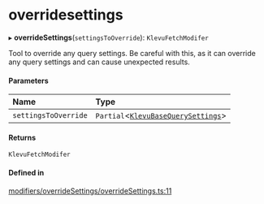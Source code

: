 # overridesettings
      
▸ **overrideSettings**(`settingsToOverride`): `KlevuFetchModifer`

Tool to override any query settings. Be careful with this, as it can override any query settings and can cause unexpected results.

#### Parameters

| Name | Type |
| :------ | :------ |
| `settingsToOverride` | `Partial`<[`KlevuBaseQuerySettings`](klevubasequerysettings.md)\> |

#### Returns

`KlevuFetchModifer`

#### Defined in

[modifiers/overrideSettings/overrideSettings.ts:11](https://github.com/klevultd/frontend-sdk/blob/58d63d7/packages/klevu-core/src/modifiers/overrideSettings/overrideSettings.ts#L11)

